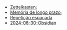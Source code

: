 
- [Zettelkasten](Zettelkasten);
- [Memória de longo prazo](Memória%20de%20longo%20prazo.md);
- [Repetição espaçada](Repetição%20espaçada.md)
- [2024-06-30-Obsidian](2024-06-30-Obsidian.md)